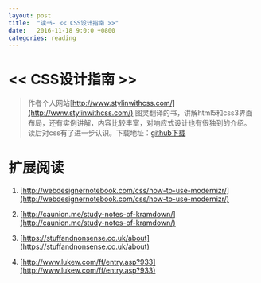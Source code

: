 ```yaml
---
layout: post
title:  "读书- << CSS设计指南 >>"
date:   2016-11-18 9:0:0 +0800
categories: reading
---
```


# << CSS设计指南 >>
>作者个人网站[http://www.stylinwithcss.com/](http://www.stylinwithcss.com/)
图灵翻译的书，讲解html5和css3界面布局，还有实例讲解，内容比较丰富，对响应式设计也有很独到的介绍。
读后对css有了进一步认识。下载地址：[github下载](https://github.com/robertzhai/ebooks/blob/master/h5/CSS%E8%AE%BE%E8%AE%A1%E6%8C%87%E5%8D%97.pdf)

# 扩展阅读
1. [http://webdesignernotebook.com/css/how-to-use-modernizr/](http://webdesignernotebook.com/css/how-to-use-modernizr/)

2. [http://caunion.me/study-notes-of-kramdown/](http://caunion.me/study-notes-of-kramdown/)

3. [https://stuffandnonsense.co.uk/about](https://stuffandnonsense.co.uk/about)

4. [http://www.lukew.com/ff/entry.asp?933](http://www.lukew.com/ff/entry.asp?933)
